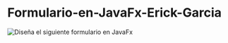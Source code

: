 # Formulario-en-JavaFx-Erick-Garcia
![Diseña el siguiente formulario en JavaFx](https://github.com/GabrielGarcia101/Formulario-en-JavaFx-Erick-Garcia/assets/169222036/2558a4c9-04e6-431d-868e-ca311f90bf6f)
